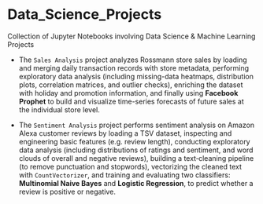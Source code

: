 # Data_Science_Projects
Collection of Jupyter Notebooks involving Data Science &amp; Machine Learning Projects

* The `Sales Analysis` project analyzes Rossmann store sales by loading and merging daily transaction records with store metadata, performing exploratory data analysis (including missing-data heatmaps, distribution plots, correlation matrices, and outlier checks), enriching the dataset with holiday and promotion information, and finally using **Facebook Prophet** to build and visualize time-series forecasts of future sales at the individual store level.

* The `Sentiment Analysis` project performs sentiment analysis on Amazon Alexa customer reviews by loading a TSV dataset, inspecting and engineering basic features (e.g. review length), conducting exploratory data analysis (including distributions of ratings and sentiment, and word clouds of overall and negative reviews), building a text‑cleaning pipeline (to remove punctuation and stopwords), vectorizing the cleaned text with `CountVectorizer`, and training and evaluating two classifiers: **Multinomial Naive Bayes** and **Logistic Regression**, to predict whether a review is positive or negative.
